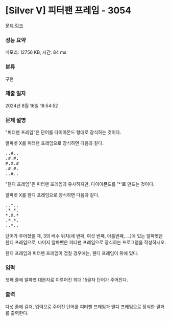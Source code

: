 # [Silver V] 피터팬 프레임 - 3054 

[문제 링크](https://www.acmicpc.net/problem/3054) 

### 성능 요약

메모리: 12756 KB, 시간: 84 ms

### 분류

구현

### 제출 일자

2024년 8월 16일 18:54:52

### 문제 설명

<p>"피터팬 프레임"은 단어를 다이아몬드 형태로 장식하는 것이다.</p>

<p>알파벳 X를 피터팬 프레임으로 장식하면 다음과 같다.</p>

<pre>..#..
.#.#.
#.X.#
.#.#.
..#..</pre>

<p>"웬디 프레임"은 피터팬 프레임과 유사하지만, 다이아몬드를 '*'로 만드는 것이다. </p>

<p>알파벳 X를 웬디 프레임으로 장식하면 다음과 같다.</p>

<pre>..*..
.*.*.
*.X.*
.*.*.
..*..</pre>

<p>단어가 주어졌을 때, 3의 배수 위치(세 번째, 여섯 번째, 아홉번째, ...)에 있는 알파벳은 웬디 프레임으로, 나머지 알파벳은 피터팬 프레임으로 장식하는 프로그램을 작성하시오.</p>

<p>웬디 프레임과 피터팬 프레임이 겹칠 경우에는, 웬디 프레임이 위에 있다.</p>

### 입력 

 <p>첫째 줄에 알파벳 대문자로 이루어진 최대 15글자 단어가 주어진다.</p>

### 출력 

 <p>다섯 줄에 걸쳐, 입력으로 주어진 단어를 피터팬 프레임과 웬디 프레임으로 장식한 결과를 출력한다.</p>

